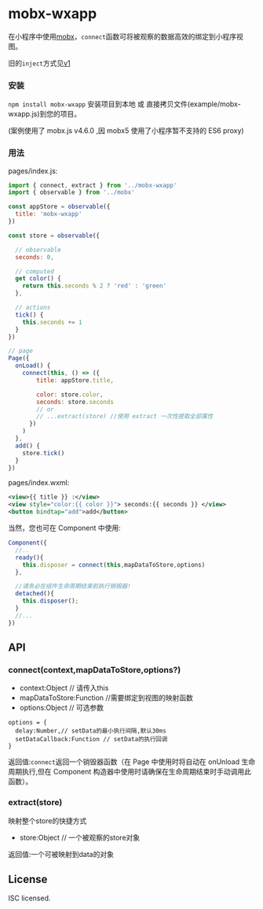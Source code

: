 # mobx-wxapp

在小程序中使用[mobx](https://github.com/mobxjs/mobx)，`connect`函数可将被观察的数据高效的绑定到小程序视图。

旧的`inject`方式见[v1](https://github.com/b5156/mobx-wxapp/tree/v1)

### 安装

`npm install mobx-wxapp` 安装项目到本地 或 直接拷贝文件(example/mobx-wxapp.js)到您的项目。

(案例使用了 mobx.js v4.6.0 ,因 mobx5 使用了小程序暂不支持的 ES6 proxy)

### 用法

pages/index.js:

```JavaScript
import { connect, extract } from '../mobx-wxapp'
import { observable } from '../mobx'

const appStore = observable({
  title: 'mobx-wxapp'
})

const store = observable({

  // observable
  seconds: 0,

  // computed
  get color() {
    return this.seconds % 2 ? 'red' : 'green'
  },

  // actions
  tick() {
    this.seconds += 1
  }
})

// page
Page({
  onLoad() {
    connect(this, () => ({
        title: appStore.title,

        color: store.color,
        seconds: store.seconds
        // or 
        // ...extract(store) //使用 extract 一次性提取全部属性
      })
    )
  },
  add() {
    store.tick()
  }
})

```
pages/index.wxml:

```xml
<view>{{ title }} :</view>
<view style="color:{{ color }}"> seconds:{{ seconds }} </view>
<button bindtap="add">add</button>
```

当然，您也可在 Component 中使用:

```JavaScript
Component({
  //..
  ready(){
    this.disposer = connect(this,mapDataToStore,options)
  },

  //请务必在组件生命周期结束前执行销毁器!
  detached(){
    this.disposer();
  }
  //...
})
```

## API

### connect(context,mapDataToStore,options?)
+ context:Object // 请传入this
+ mapDataToStore:Function //需要绑定到视图的映射函数
+ options:Object // 可选参数

```
options = {
  delay:Number,// setData的最小执行间隔,默认30ms
  setDataCallback:Function // setData的执行回调
}
```
返回值:`connect`返回一个销毁器函数（在 Page 中使用时将自动在 onUnload 生命周期执行,但在 Component 构造器中使用时请确保在生命周期结束时手动调用此函数）。

### extract(store)
映射整个store的快捷方式
+ store:Object // 一个被观察的store对象

返回值:一个可被映射到data的对象


## License

ISC licensed.
